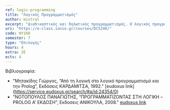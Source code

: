 ```yaml
---
ref: logic-programming
title: "Λογικός Προγραμματισμός"
author: mistral
excerpt: "Διαδικαστικός και δηλωτικός προγραμματισμός. Ο λογικός προγραμματισμός (logic programming) ως προγραμματισμός με βάση την Κατηγορηματική Λογική (predicate logic). Προτασιακή Λογική. Σύνταξη και σημασιολογία. Λογική Συνεπαγωγή. Πίνακες Αληθείας και Αποδεικτικές Μέθοδοι στην Προτασιακή Λογική. Αξιωματικά σχήματα και η έννοια της αποδειξιμότητας. Ορθότητα και πληρότητα. Μέθοδος της Επίλυσης στην Προτασιακή Λογική και στρατηγικές αναζήτησης. Σύνταξη και σημασιολογία της Κατηγορηματικής Λογικής. Μέθοδος Herbrand. Αποδεικτικές μέθοδοι της Κατηγορηματικής Λογικής. Ενοποίηση και Επίλυση στην Κατηγορηματική Λογική. Προτάσεις Horn. Η γλώσσα προγραμματισμού Prolog. Σύνταξη προγραμμάτων. Λίστες, τελεστές και αριθμητική. Έλεγχος οπισθοδρόμησης. Άρνηση στην Prolog. Ενσωματωμένα κατηγορήματα. Χειρισμός δομών δεδομένων. Απλές εφαρμογές της Prolog σε προβλήματα αναζήτησης, συμβολική επεξεργασία και κατανόηση φυσικής γλώσσας."
uri: "https://e-class.ionio.gr/courses/DCS246/"
code: ΗΥ160
semester: 7 
type: "Επιλογής"
hours: 4
extra: 2E
ects: 4
---
```



Βιβλιογραφία: 
  - "Μητακίδης Γιώργος, “Από τη λογική στο λογικό προγραμματισμό και την Prolog”, Εκδόσεις ΚΑΡΔΑΜΙΤΣΑ, 1992." [eudoxus link] (https://service.eudoxus.gr/search/#a/id:24354/0)
  - "ΝΟΤΟΠΟΥΛΟΣ ΠΑΝΑΓΙΩΤΗΣ, “ΠΡΟΓΡΑΜΜΑΤΙΖΟΝΤΑΣ ΣΤΗ ΛΟΓΙΚΗ – PROLOG Α’ ΕΚΔΟΣΗ”, Εκδοσεις ΑΝΙΚΟΥΛΑ, 2008." [eudoxus link](https://service.eudoxus.gr/search/#a/id:5417/0)
  

